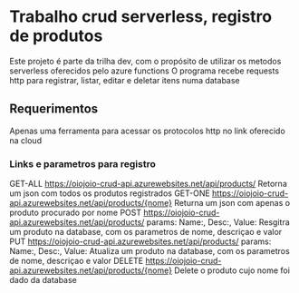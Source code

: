 # Trabalho crud serverless, registro de produtos

Este projeto é parte da trilha dev, com o propósito de utilizar os metodos serverless oferecidos pelo azure functions
O programa recebe requests http para registrar, listar, editar e deletar itens numa database

## Requerimentos

Apenas uma ferramenta para acessar os protocolos http no link oferecido na cloud

### Links e parametros para registro

GET-ALL https://oiojoio-crud-api.azurewebsites.net/api/products/
Retorna um json com todos os produtos registrados
GET-ONE https://oiojoio-crud-api.azurewebsites.net/api/products/{nome}
Returna um json com apenas o produto procurado por nome
POST https://oiojoio-crud-api.azurewebsites.net/api/products/ params: Name:, Desc:, Value:
Resgitra um produto na database, com os parametros de nome, descriçao e valor
PUT https://oiojoio-crud-api.azurewebsites.net/api/products/ params: Name:, Desc:, Value:
Atualiza um produto na database, com os parametros de nome, descriçao e valor
DELETE https://oiojoio-crud-api.azurewebsites.net/api/products/{nome}
Delete o produto cujo nome foi dado da database
